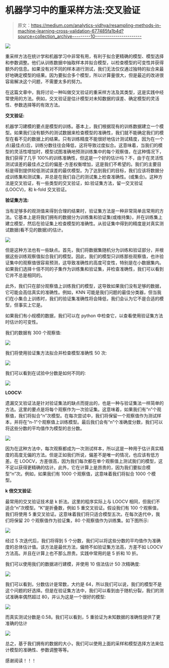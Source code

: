 # 机器学习中的重采样方法:交叉验证

> 原文：<https://medium.com/analytics-vidhya/resampling-methods-in-machine-learning-cross-validation-677485fa1b4d?source=collection_archive---------10----------------------->

![](img/11ebd963ac7910373233a8a3034a1731.png)

重采样方法在统计学和机器学习中非常有用，有利于拟合更精确的模型、模型选择和参数调整。他们从训练数据中抽取样本并拟合模型，以检查模型的可变性并获得额外的信息。如果没有对不同的样本进行测试，我们无法仅仅通过独特的拟合来最好地确定模型的结果。因为要拟合多个模型，所以计算量很大，但是最近的改进很容易解决这个问题，不需要太多的努力。

在这篇文章中，我将讨论一种叫做交叉验证的重采样方法及其类型，这是实践中经常使用的方法。例如，交叉验证是估计模型对未知数据的误差、确定模型的灵活性、参数选择等的有效方法。

**交叉验证:**

机器学习建模的要点是模型的训练。基本上，我们根据现有的训练数据建立一个模型。如果我们没有额外的测试数据来检查模型的准确性，我们就不能确定我们的模型在看不见的数据上的结果。只有训练精度不能很好地估计测试精度，因为在一个点(最佳点)后，训练分数往往会降低，这将导致过度拟合。这意味着，当我们的模型的灵活性增加时，模型试图准确地预测训练集中的每个观察值，在这种情况下，我们获得了几乎 100%的训练准确性，但这是一个好的估计吗？不，由于在灵活性测试误差的最佳点之后的偏差-方差权衡增加，这是我们不希望的。我们的主要目标是得到提供较低测试误差的最优模型。为了达到我们的目标，我们应该将数据分成训练集和测试集，并总是在我们自己的测试集上检查准确性。(或集合)。这种方法是交叉验证，有一些类型的交叉验证，如:验证集方法，留一交叉验证(LOOCV)，和 k-fold 交叉验证。

**验证集方法:**

当有足够多的观测值来得到合理的结果时，验证集方法是一种非常简单且常用的方法。它基本上是将我们拥有的数据分为训练集和验证集(或维持集)，并在训练集上建立模型，然后在验证集上检查模型的准确性。从验证集中得到的精度是对真实测试数据(看不见的数据)的估计。

![](img/0ae279746eae07cf828a0222e4460828.png)

但是这种方法也有一些缺点。首先，我们将数据集随机分为训练和验证部分，并根据这些训练观察值拟合我们的模型。因此，我们的模型只训练那些观察值，也许验证集中的观察值很容易预测，这导致准确性的高度可变性，特别是在小数据集内。如果我们选择十倍不同的子集作为训练集和验证集，并检查准确性，我们可以看到它并不总是相同的。

此外，我们只在部分观察值上训练我们的模型，这导致如果我们没有足够的数据，它可能会高估真实的准确性。例如，KNN 可能是我们问题的最佳分类器，但当我们在小集合上训练时，我们的验证集准确性将会降低，我们会认为它不是合适的模型，但事实上它是。

如果我们有小规模的数据，我们可以在 python 中检查它，以查看使用验证集方法时估计的可变性。

我们的数据有 300 个观察值:

![](img/131a6c8cac1985972a982a57d503ce5c.png)

我们将使用验证集方法拟合并检查模型准确性 50 次:

![](img/f7e90862f015b173056f8e7d73e62e8a.png)

我们可以看到在试验中分数是如何不同的:

![](img/66ed95726fdb7cf16c403d67b6afe4a4.png)

**LOOCV:**

遗漏交叉验证法是针对验证集法的缺点而提出的，也是一种与验证集法一样简单的方法。这里的要点是将每个观察作为一次验证集。这意味着，如果我们有“n”个观察值，我们将拟合“n”次模型。在每次尝试中，我们将保留一个观察值作为测试样本，并将在“n-1”个观察值上训练模型。最后我们会有“n”个准确度分数，我们可以将这些分数的平均值作为模型的总分数。

![](img/eb77fe5ae9c51a92e82775a9fbac5eb7.png)

因为在这种方法中，每次观察都成为一次测试样本，所以这是一种用于估计真实精度的高度无偏的方法。但是正如我们所说，偏差不是唯一的情况，也应该有低方差。在 LOOCV，方差很高，因为我们每次都在单个观察值上测试我们的模型，这不足以获得更精确的估计。此外，它在计算上是昂贵的，因为我们要拟合模型“n”次。例如，如果我们有 1000 个观察值，这意味着我们将拟合 1000 个模型。

**k 倍交叉验证**:

最常用的交叉验证技术是 k 折法。这里的程序实际上与 LOOCV 相同，但我们不适合“n”次模型。“K”是折叠数，例如 5 重交叉验证。假设我们有 100 个观察值，我们将使用 5 重交叉验证。这意味着我们将只适合模型五次。在每次迭代中，我们将保留 20 个观察值作为验证集，80 个观察值作为训练集。如下图所示:

![](img/22661096b4b77623ba21d83b44589af9.png)

经过 5 次迭代后，我们将得到 5 个分数，我们可以将这些分数的平均值作为准确度的总体估计值。该方法是最优方法，偏倚不如验证集方法高，方差不如 LOOCV 方法高。并且在计算上也不那么昂贵。实践中常用的是 5 折和 10 折。

我们可以使用我们的数据进行建模，并使用 10 倍法估计 50 次精确度:

![](img/3ef951210e2f7bb95ae2cec79b0d5d93.png)

我们可以看到，分数估计是常数，大约是 64，所以我们可以说，我们的模型不是这个问题的好选择。但是在验证集方法中，我们可以看到由于随机分裂，我们的测试准确率偶然超过 80，并认为这是一个很好的模型:

![](img/2f865c511da8281ac6c701e157981cef.png)

而真实测试分数是:0.58。我们可以看到，5 重验证为未知数据的准确性提供了更准确的估计

![](img/3d567be75fe9c741d0ae4756f6d1ac89.png)

总之，基于我们拥有的数据的大小，我们可以使用上面的采样和模型选择方法来估计模型的准确性、参数调整等等。

感谢阅读！！！